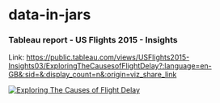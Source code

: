 # data-in-jars

### Tableau report - US Flights 2015 - Insights
Link:
https://public.tableau.com/views/USFlights2015-Insights03/ExploringTheCausesofFlightDelay?:language=en-GB&:sid=&:display_count=n&:origin=viz_share_link

<div class='tableauPlaceholder' id='viz1719069698417' style='position: relative'><noscript><a href='#'><img alt='Exploring The Causes of Flight Delay ' src='https:&#47;&#47;public.tableau.com&#47;static&#47;images&#47;US&#47;USFlights2015-Insights03&#47;ExploringTheCausesofFlightDelay&#47;1_rss.png' style='border: none' /></a></noscript><object class='tableauViz'  style='display:none;'><param name='host_url' value='https%3A%2F%2Fpublic.tableau.com%2F' /> <param name='embed_code_version' value='3' /> <param name='site_root' value='' /><param name='name' value='USFlights2015-Insights03&#47;ExploringTheCausesofFlightDelay' /><param name='tabs' value='no' /><param name='toolbar' value='yes' /><param name='static_image' value='https:&#47;&#47;public.tableau.com&#47;static&#47;images&#47;US&#47;USFlights2015-Insights03&#47;ExploringTheCausesofFlightDelay&#47;1.png' /> <param name='animate_transition' value='yes' /><param name='display_static_image' value='yes' /><param name='display_spinner' value='yes' /><param name='display_overlay' value='yes' /><param name='display_count' value='yes' /><param name='language' value='en-GB' /></object></div>                <script type='text/javascript'>                    var divElement = document.getElementById('viz1719069698417');                    var vizElement = divElement.getElementsByTagName('object')[0];                    vizElement.style.width='100%';vizElement.style.height=(divElement.offsetWidth*0.75)+'px';                    var scriptElement = document.createElement('script');                    scriptElement.src = 'https://public.tableau.com/javascripts/api/viz_v1.js';                    vizElement.parentNode.insertBefore(scriptElement, vizElement);                </script>



